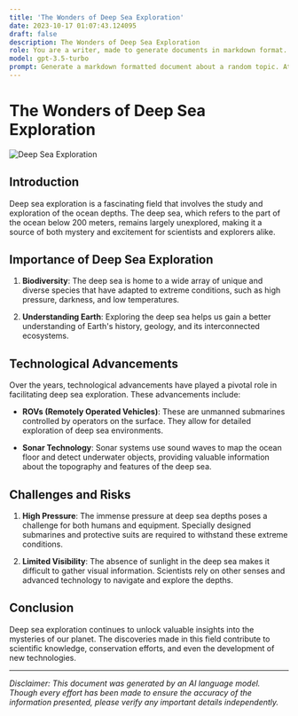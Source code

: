 ```yaml
---
title: 'The Wonders of Deep Sea Exploration'
date: 2023-10-17 01:07:43.124095
draft: false
description: The Wonders of Deep Sea Exploration
role: You are a writer, made to generate documents in markdown format. It is very important that all of the documents you generate are in valid markdown format.
model: gpt-3.5-turbo
prompt: Generate a markdown formatted document about a random topic. At the bottom, include a disclaimer explaining that the document was generated by you. The first line of the document should be the title. Make sure that the entire document is in proper markdown format, using a mix of various tags to make the document visually appealing.
---
```


# The Wonders of Deep Sea Exploration

![Deep Sea Exploration](https://example.com/deepsea.jpg)

## Introduction

Deep sea exploration is a fascinating field that involves the study and exploration of the ocean depths. The deep sea, which refers to the part of the ocean below 200 meters, remains largely unexplored, making it a source of both mystery and excitement for scientists and explorers alike.

## Importance of Deep Sea Exploration

1. **Biodiversity**: The deep sea is home to a wide array of unique and diverse species that have adapted to extreme conditions, such as high pressure, darkness, and low temperatures.

2. **Understanding Earth**: Exploring the deep sea helps us gain a better understanding of Earth's history, geology, and its interconnected ecosystems.

## Technological Advancements

Over the years, technological advancements have played a pivotal role in facilitating deep sea exploration. These advancements include:

- **ROVs (Remotely Operated Vehicles)**: These are unmanned submarines controlled by operators on the surface. They allow for detailed exploration of deep sea environments.

- **Sonar Technology**: Sonar systems use sound waves to map the ocean floor and detect underwater objects, providing valuable information about the topography and features of the deep sea.

## Challenges and Risks

1. **High Pressure**: The immense pressure at deep sea depths poses a challenge for both humans and equipment. Specially designed submarines and protective suits are required to withstand these extreme conditions.

2. **Limited Visibility**: The absence of sunlight in the deep sea makes it difficult to gather visual information. Scientists rely on other senses and advanced technology to navigate and explore the depths.

## Conclusion

Deep sea exploration continues to unlock valuable insights into the mysteries of our planet. The discoveries made in this field contribute to scientific knowledge, conservation efforts, and even the development of new technologies.

---

*Disclaimer: This document was generated by an AI language model. Though every effort has been made to ensure the accuracy of the information presented, please verify any important details independently.*